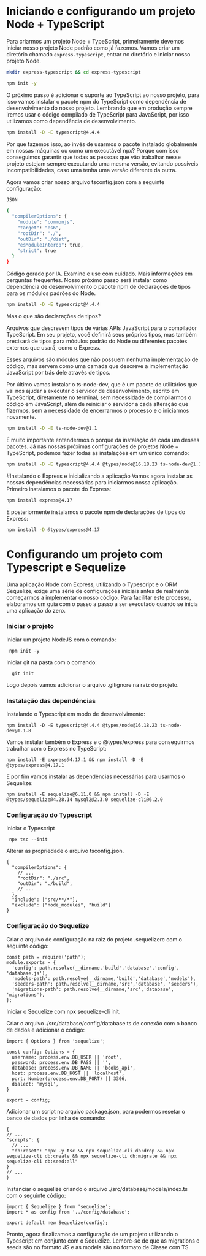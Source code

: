 # Iniciando e configurando um projeto Node + TypeScript

Para criarmos um projeto Node + TypeScript, primeiramente devemos iniciar nosso projeto Node padrão como já fazemos. Vamos criar um diretório chamado `express-typescript`, entrar no diretório e iniciar nosso projeto Node.


```bash
mkdir express-typescript && cd express-typescript
```

```bash
npm init -y
```

O próximo passo é adicionar o suporte ao TypeScript ao nosso projeto, para isso vamos instalar o pacote npm do TypeScript como dependência de desenvolvimento do nosso projeto. Lembrando que em produção sempre iremos usar o código compilado de TypeScript para JavaScript, por isso utilizamos como dependência de desenvolvimento.

```bash
npm install -D -E typescript@4.4.4
```

Por que fazemos isso, ao invés de usarmos o pacote instalado globalmente em nossas máquinas ou como um executável npx? Porque com isso conseguimos garantir que todas as pessoas que vão trabalhar nesse projeto estejam sempre executando uma mesma versão, evitando possíveis incompatibilidades, caso uma tenha uma versão diferente da outra.

Agora vamos criar nosso arquivo tsconfig.json com a seguinte configuração:

```bash
JSON

{
  "compilerOptions": {
    "module": "commonjs",
    "target": "es6",
    "rootDir": "./",
    "outDir": "./dist",
    "esModuleInterop": true,
    "strict": true
  }
}
```

Código gerado por IA. Examine e use com cuidado. Mais informações em perguntas frequentes.
Nosso próximo passo será instalar como dependência de desenvolvimento o pacote npm de declarações de tipos para os módulos padrões do Node.

```bash
npm install -D -E typescript@4.4.4
```

Mas o que são declarações de tipos?

Arquivos que descrevem tipos de várias APIs JavaScript para o compilador TypeScript. Em seu projeto, você definirá seus próprios tipos, mas também precisará de tipos para módulos padrão do Node ou diferentes pacotes externos que usará, como o Express.

Esses arquivos são módulos que não possuem nenhuma implementação de código, mas servem como uma camada que descreve a implementação JavaScript por trás dele através de tipos.

Por último vamos instalar o ts-node-dev, que é um pacote de utilitários que vai nos ajudar a executar o servidor de desenvolvimento, escrito em TypeScript, diretamente no terminal, sem necessidade de compilarmos o código em JavaScript, além de reiniciar o servidor a cada alteração que fizermos, sem a necessidade de encerrarmos o processo e o iniciarmos novamente.

```bash
npm install -D -E ts-node-dev@1.1
```

É muito importante entendermos o porquê da instalação de cada um desses pacotes. Já nas nossas próximas configurações de projetos Node + TypeScript, podemos fazer todas as instalações em um único comando:

```bash
npm install -D -E typescript@4.4.4 @types/node@16.18.23 ts-node-dev@1.1
```

#Instalando o Express e inicializando a aplicação
Vamos agora instalar as nossas dependências necessárias para iniciarmos nossa aplicação. Primeiro instalamos o pacote do Express:

```bash
npm install express@4.17
```

E posteriormente instalamos o pacote npm de declarações de tipos do Express:

```bash
npm install -D @types/express@4.17
```

# Configurando um projeto com Typescript e Sequelize

Uma aplicação Node com Express, utilizando o Typescript e o ORM Sequelize, exige uma série de configurações iniciais antes de realmente começarmos a implementar o nosso código. Para facilitar este processo, elaboramos um guia com o passo a passo a ser executado quando se inicia uma aplicação do zero.


### Iniciar o projeto
Iniciar um projeto NodeJS com o comando:

```
 npm init -y
```

Iniciar git na pasta com o comando:

```
  git init
```

Logo depois vamos adicionar o arquivo .gitignore na raiz do projeto.

### Instalação das dependências

Instalando o Typescript em modo de desenvolvimento:

```
npm install -D -E typescript@4.4.4 @types/node@16.18.23 ts-node-dev@1.1.8
```

Vamos instalar também o Express e o @types/express para conseguirmos trabalhar com o Express no TypeScript:
```
npm install -E express@4.17.1 && npm install -D -E @types/express@4.17.1
```
E por fim vamos instalar as dependências necessárias para usarmos o Sequelize:
```
npm install -E sequelize@6.11.0 && npm install -D -E @types/sequelize@4.28.14 mysql2@2.3.0 sequelize-cli@6.2.0
```

### Configuração do Typescript
Iniciar o Typescript
```
 npx tsc --init
```
Alterar as propriedade o arquivo tsconfig.json.
```
{
  "compilerOptions": {
    // ...
    "rootDir": "./src",
    "outDir": "./build",
    // ...
  },
  "include": ["src/**/*"],
  "exclude": ["node_modules", "build"]
}
```
### Configuração do Sequelize

Criar o arquivo de configuração na raiz do projeto .sequelizerc com o seguinte código:
```
const path = require('path');
module.exports = {
  'config': path.resolve(__dirname,'build','database','config', 'database.js'),
  'models-path': path.resolve(__dirname,'build','database','models'),
  'seeders-path': path.resolve(__dirname,'src','database', 'seeders'),
  'migrations-path': path.resolve(__dirname,'src','database', 'migrations'),
};
```

Iniciar o Sequelize com npx sequelize-cli init.

Criar o arquivo ./src/database/config/database.ts de conexão com o banco de dados e adicionar o código:

```
import { Options } from 'sequelize';

const config: Options = {
  username: process.env.DB_USER || 'root',
  password: process.env.DB_PASS || '',
  database: process.env.DB_NAME || 'books_api',
  host: process.env.DB_HOST || 'localhost',
  port: Number(process.env.DB_PORT) || 3306,
  dialect: 'mysql',
}

export = config;
```

Adicionar um script no arquivo package.json, para podermos resetar o banco de dados por linha de comando:
```
{
// ...
"scripts": {
  // ...
  "db:reset": "npx -y tsc && npx sequelize-cli db:drop && npx sequelize-cli db:create && npx sequelize-cli db:migrate && npx sequelize-cli db:seed:all"
}
// ...
}
```
Instanciar o sequelize criando o arquivo ./src/database/models/index.ts com o seguinte código:
```
import { Sequelize } from 'sequelize';
import * as config from '../config/database';

export default new Sequelize(config);
```
Pronto, agora finalizamos a configuração de um projeto utilizando o Typescript em conjunto com o Sequelize. Lembre-se de que as migrations e seeds são no formato JS e as models são no formato de Classe com TS.